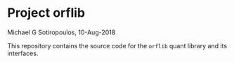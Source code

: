 Project orflib
===============
Michael G Sotiropoulos, 10-Aug-2018

This repository contains the source code for the `orflib` quant library and its interfaces.
